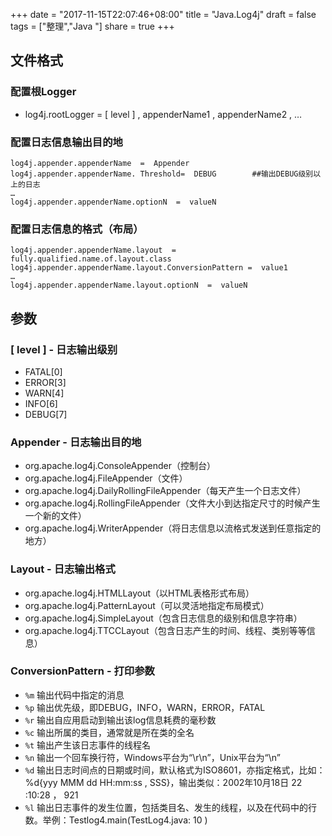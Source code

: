 +++
date = "2017-11-15T22:07:46+08:00"
title = "Java.Log4j"
draft = false
tags = ["整理","Java "]
share = true
+++


## 文件格式
### 配置根Logger
- log4j.rootLogger  =   [ level ]   ,  appenderName1 ,  appenderName2 ,  …

### 配置日志信息输出目的地
```
log4j.appender.appenderName  =  Appender
log4j.appender.appenderName. Threshold=  DEBUG        ##输出DEBUG级别以上的日志
…
log4j.appender.appenderName.optionN  =  valueN
```

### 配置日志信息的格式（布局）
```
log4j.appender.appenderName.layout  =  fully.qualified.name.of.layout.class
log4j.appender.appenderName.layout.ConversionPattern =  value1
…
log4j.appender.appenderName.layout.optionN  =  valueN
```

## 参数
### [ level ]  - 日志输出级别
- FATAL[0]
- ERROR[3]
- WARN[4]
- INFO[6]
- DEBUG[7]

### Appender - 日志输出目的地
- org.apache.log4j.ConsoleAppender（控制台）
- org.apache.log4j.FileAppender（文件）
- org.apache.log4j.DailyRollingFileAppender（每天产生一个日志文件）
- org.apache.log4j.RollingFileAppender（文件大小到达指定尺寸的时候产生一个新的文件）
- org.apache.log4j.WriterAppender（将日志信息以流格式发送到任意指定的地方）

### Layout  - 日志输出格式
- org.apache.log4j.HTMLLayout（以HTML表格形式布局）
- org.apache.log4j.PatternLayout（可以灵活地指定布局模式）
- org.apache.log4j.SimpleLayout（包含日志信息的级别和信息字符串）
- org.apache.log4j.TTCCLayout（包含日志产生的时间、线程、类别等等信息）

### ConversionPattern - 打印参数
- `%m`    输出代码中指定的消息
- `%p`    输出优先级，即DEBUG，INFO，WARN，ERROR，FATAL
- `%r`    输出自应用启动到输出该log信息耗费的毫秒数
- `%c`    输出所属的类目，通常就是所在类的全名
- `%t`    输出产生该日志事件的线程名
- `%n`    输出一个回车换行符，Windows平台为“\r\n”，Unix平台为“\n”
- `%d`    输出日志时间点的日期或时间，默认格式为ISO8601，亦指定格式，比如：%d{yyy MMM dd HH:mm:ss , SSS}，输出类似：2002年10月18日  22 :10:28 ， 921 
- `%l`    输出日志事件的发生位置，包括类目名、发生的线程，以及在代码中的行数。举例：Testlog4.main(TestLog4.java: 10 )



